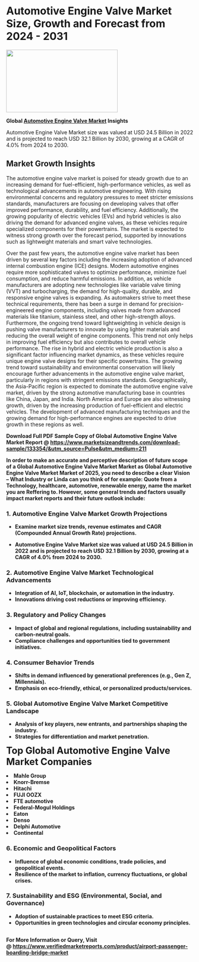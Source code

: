 <H1>Automotive Engine Valve Market Size, Growth and Forecast from 2024 - 2031</H1><img class="aligncenter size-medium wp-image-584254" src="https://thirdeyenews.in/wp-content/uploads/2024/09/Global-Market-Research-300x168.jpeg" alt="" width="300" height="168" /><p><strong>Global&nbsp;<a href="https://www.marketsizeandtrends.com/download-sample/133354/&amp;utm_source=Pulse&amp;utm_medium=211">Automotive Engine Valve Market</a> Insights</strong></p><p>Automotive Engine Valve Market size was valued at USD 24.5 Billion in 2022 and is projected to reach USD 32.1 Billion by 2030, growing at a CAGR of 4.0% from 2024 to 2030.</p><p><h2>Market Growth Insights</h2> <p>The automotive engine valve market is poised for steady growth due to an increasing demand for fuel-efficient, high-performance vehicles, as well as technological advancements in automotive engineering. With rising environmental concerns and regulatory pressures to meet stricter emissions standards, manufacturers are focusing on developing valves that offer improved performance, durability, and fuel efficiency. Additionally, the growing popularity of electric vehicles (EVs) and hybrid vehicles is also driving the demand for advanced engine valves, as these vehicles require specialized components for their powertrains. The market is expected to witness strong growth over the forecast period, supported by innovations such as lightweight materials and smart valve technologies.</p> <p><strong></strong></p> <p>Over the past few years, the automotive engine valve market has been driven by several key factors including the increasing adoption of advanced internal combustion engine (ICE) designs. Modern automotive engines require more sophisticated valves to optimize performance, minimize fuel consumption, and reduce harmful emissions. In addition, as vehicle manufacturers are adopting new technologies like variable valve timing (VVT) and turbocharging, the demand for high-quality, durable, and responsive engine valves is expanding. As automakers strive to meet these technical requirements, there has been a surge in demand for precision-engineered engine components, including valves made from advanced materials like titanium, stainless steel, and other high-strength alloys. Furthermore, the ongoing trend toward lightweighting in vehicle design is pushing valve manufacturers to innovate by using lighter materials and reducing the overall weight of engine components. This trend not only helps in improving fuel efficiency but also contributes to overall vehicle performance. The rise in hybrid and electric vehicle production is also a significant factor influencing market dynamics, as these vehicles require unique engine valve designs for their specific powertrains. The growing trend toward sustainability and environmental conservation will likely encourage further advancements in the automotive engine valve market, particularly in regions with stringent emissions standards. Geographically, the Asia-Pacific region is expected to dominate the automotive engine valve market, driven by the strong automotive manufacturing base in countries like China, Japan, and India. North America and Europe are also witnessing growth, driven by the increasing production of fuel-efficient and electric vehicles. The development of advanced manufacturing techniques and the growing demand for high-performance engines are expected to drive growth in these regions as well. <p><strong></p><p><span class=""><strong>Download Full PDF Sample Copy of Global Automotive Engine Valve Market Report</strong> @ <a href="https://www.marketsizeandtrends.com/download-sample/133354/&amp;utm_source=Pulse&amp;utm_medium=211" target="_blank">https://www.marketsizeandtrends.com/download-sample/133354/&amp;utm_source=Pulse&amp;utm_medium=211</a></span></p><p>In order to make an accurate and perceptive description of future scope of a Global&nbsp;Automotive Engine Valve Market Market as Global&nbsp;Automotive Engine Valve Market Market of 2025, you need to describe a clear Vision &ndash; What Industry or Linda can you think of for example: Quote from a Technology, healthcare, automotive, renewable energy, name the market you are Reffering to. However, some general trends and factors usually impact market reports and their future outlook include:</p><h3>1.&nbsp;<strong>Automotive Engine Valve Market Growth Projections</strong></h3><ul><li>Examine market size trends, revenue estimates and CAGR (Compounded Annual Growth Rate) projections.</li><li><p>Automotive Engine Valve Market size was valued at USD 24.5 Billion in 2022 and is projected to reach USD 32.1 Billion by 2030, growing at a CAGR of 4.0% from 2024 to 2030.</p></li></ul><h3>2.&nbsp;<strong>Automotive Engine Valve Market Technological Advancements</strong></h3><ul><li>Integration of AI, IoT, blockchain, or automation in the industry.</li><li>Innovations driving cost reductions or improving efficiency.</li></ul><h3>3.&nbsp;<strong>Regulatory and Policy Changes</strong></h3><ul><li>Impact of global and regional regulations, including sustainability and carbon-neutral goals.</li><li>Compliance challenges and opportunities tied to government initiatives.</li></ul><h3>4.&nbsp;<strong>Consumer Behavior Trends</strong></h3><ul><li>Shifts in demand influenced by generational preferences (e.g., Gen Z, Millennials).</li><li>Emphasis on eco-friendly, ethical, or personalized products/services.</li></ul><h3>5.&nbsp;<strong>Global Automotive Engine Valve Market Competitive Landscape</strong></h3><ul><li>Analysis of key players, new entrants, and partnerships shaping the industry.</li><li>Strategies for differentiation and market penetration.</li></ul><p data-pm-slice="1 1 []"><span style="color: inherit; font-family: inherit; font-size: 25px;">Top Global Automotive Engine Valve Market Companies</span></p><div class="" data-test-id=""><p><li>Mahle Group</li><li> Knorr-Bremse</li><li> Hitachi</li><li> FUJI OOZX</li><li> FTE automotive</li><li> Federal-Mogul Holdings</li><li> Eaton</li><li> Denso</li><li> Delphi Automotive</li><li> Continental</li></p></div><h3>6.&nbsp;<strong>Economic and Geopolitical Factors</strong></h3><ul><li>Influence of global economic conditions, trade policies, and geopolitical events.</li><li>Resilience of the market to inflation, currency fluctuations, or global crises.</li></ul><h3>7.&nbsp;<strong>Sustainability and ESG (Environmental, Social, and Governance)</strong></h3><ul><li>Adoption of sustainable practices to meet ESG criteria.</li><li>Opportunities in green technologies and circular economy principles.</li></ul><h2><strong style="font-size: 14px;">For More Information or Query, Visit @&nbsp;</strong><a style="background-color: #ffffff; font-size: 14px;" href="https://www.marketsizeandtrends.com/report/automotive-engine-valve-market/" target="_blank">https://www.verifiedmarketreports.com/product/airport-passenger-boarding-bridge-market</a></h2>
